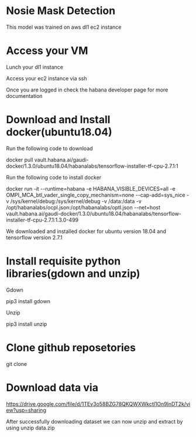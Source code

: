 # Nosie Mask Detection
This model was trained on aws dl1 ec2 instance

# Access your VM
Lunch your dl1 instance

Access your ec2 instance via ssh

Once you are logged in check the habana developer page for more documentation

# Download and Install docker(ubuntu18.04)
Run the following code to download

docker pull vault.habana.ai/gaudi-docker/1.3.0/ubuntu18.04/habanalabs/tensorflow-installer-tf-cpu-2.7.1:1

Run the following code to install docker

docker run -it --runtime=habana -e HABANA_VISIBLE_DEVICES=all -e OMPI_MCA_btl_vader_single_copy_mechanism=none --cap-add=sys_nice -v /sys/kernel/debug:/sys/kernel/debug -v /data:/data -v /opt/habanalabs/ocpl.json:/opt/habanalabs/optl.json --net=host vault.habana.ai/gaudi-docker/1.3.0/ubuntu18.04/habanalabs/tensorflow-installer-tf-cpu-2.7.1:1.3.0-499

We downloaded and installed docker for ubuntu version 18.04 and tensorflow version 2.7.1

# Install requisite python libraries(gdown and unzip)

Gdown

pip3 install gdown

Unzip

pip3 install unzip

# Clone github reposetories

git clone 
# Download data via

https://drive.google.com/file/d/1TEv3o58BZG78QKQWXWkctl1On9lnDT2k/view?usp=sharing

After successfully downloading dataset we can now unzip and extract by using unzip data.zip
  
